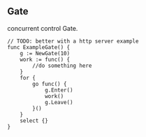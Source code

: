 ## Gate

concurrent control Gate.
``` golang
// TODO: better with a http server example
func ExampleGate() {
	g := NewGate(10)
	work := func() {
		//do something here
	}
	for {
		go func() {
			g.Enter()
			work()
			g.Leave()
		}()
	}
	select {}
}
```